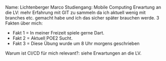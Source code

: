 Name: Lichtenberger Marco
Studiengang: Mobile Computing
Erwartung an die LV: mehr Erfahrung mit GIT zu sammeln da ich aktuell wenig mit branches etc. gemacht habe und ich das sicher später brauchen werde.
3 Fakten über mich:

- Fakt 1 = In meiner Freizeit spiele gerne Dart.
- Fakt 2 = Aktuell POE2 Sucht.
- Fakt 3 = Diese Übung wurde um 8 Uhr morgens geschrieben

Warum ist CI/CD für mich relevant?: siehe Erwartungen an die LV.
